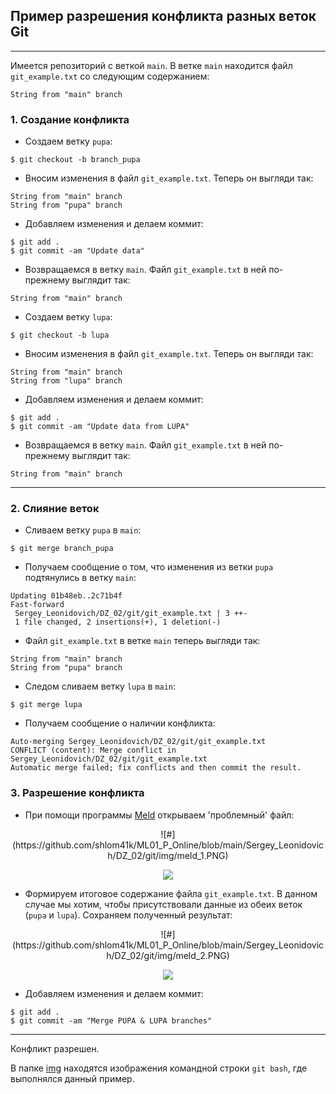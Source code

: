 ## Пример разрешения конфликта разных веток Git
<hr>

Имеется репозиторий с веткой `main`. В ветке `main` находится файл `git_example.txt` со следующим содержанием:

```
String from "main" branch
```

### 1. Создание конфликта

- Создаем ветку `pupa`:
```
$ git checkout -b branch_pupa
```

- Вносим изменения в файл `git_example.txt`. Теперь он выгляди так:
```
String from "main" branch
String from "pupa" branch
```

- Добавляем изменения и делаем коммит:
```
$ git add .
$ git commit -am "Update data"
```

- Возвращаемся в ветку `main`. Файл `git_example.txt` в ней по-прежнему выглядит так: 
```
String from "main" branch
```

- Создаем ветку `lupa`:
```
$ git checkout -b lupa
```

- Вносим изменения в файл `git_example.txt`. Теперь он выгляди так:
```
String from "main" branch
String from "lupa" branch
```

- Добавляем изменения и делаем коммит:
```
$ git add .
$ git commit -am "Update data from LUPA"
```

- Возвращаемся в ветку `main`. Файл `git_example.txt` в ней по-прежнему выглядит так: 
```
String from "main" branch
```
<hr>

### 2. Слияние веток

- Сливаем ветку `pupa` в `main`:
```
$ git merge branch_pupa
```

- Получаем сообщение о том, что изменения из ветки `pupa` подтянулись в ветку `main`:
```
Updating 01b48eb..2c71b4f
Fast-forward
 Sergey_Leonidovich/DZ_02/git/git_example.txt | 3 ++-
 1 file changed, 2 insertions(+), 1 deletion(-)
```

- Файл `git_example.txt` в ветке `main` теперь выгляди так:
```
String from "main" branch
String from "pupa" branch
```

- Следом сливаем ветку `lupa` в `main`:
```
$ git merge lupa
```

- Получаем сообщение о наличии конфликта:
```
Auto-merging Sergey_Leonidovich/DZ_02/git/git_example.txt
CONFLICT (content): Merge conflict in Sergey_Leonidovich/DZ_02/git/git_example.txt
Automatic merge failed; fix conflicts and then commit the result.
```

### 3. Разрешение конфликта
- При помощи программы [Meld](https://meldmerge.org/) открываем 'проблемный' файл:

<p align="center">
![#](https://github.com/shlom41k/ML01_P_Online/blob/main/Sergey_Leonidovich/DZ_02/git/img/meld_1.PNG)
</p>
<p align="center">
  <img src="https://github.com/shlom41k/ML01_P_Online/blob/main/Sergey_Leonidovich/DZ_02/git/img/meld_1.PNG">
</p>

- Формируем итоговое содержание файла `git_example.txt`. 
В данном случае мы хотим, чтобы присутствовали данные из обеих веток (`pupa` и `lupa`).
Сохраняем полученный результат:

<p align="center">
![#](https://github.com/shlom41k/ML01_P_Online/blob/main/Sergey_Leonidovich/DZ_02/git/img/meld_2.PNG)
</p>
<p align="center">
  <img src="https://github.com/shlom41k/ML01_P_Online/blob/main/Sergey_Leonidovich/DZ_02/git/img/meld_2.PNG">
</p>


- Добавляем изменения и делаем коммит:
```
$ git add .
$ git commit -am "Merge PUPA & LUPA branches"
```
<hr>

Конфликт разрешен.

В папке [img](Sergey_Leonidovich/DZ_02/git/img) находятся изображения командной строки `git bash`, где выполнялся данный пример.